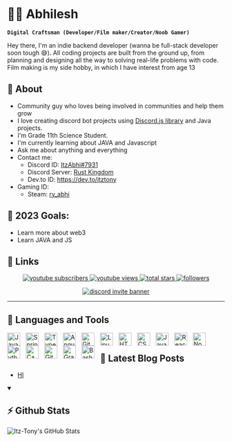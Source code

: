 <!-- Main Heading  -->

# 🏄🏻 Abhilesh

<!-- Intro -->

**`Digital Craftsman (Developer/Film maker/Creator/Noob Gamer)`**

Hey there, I'm an indie backend developer (wanna be full-stack developer soon tough 😅). All coding projects are built from the ground up, from planning and designing all the way to solving real-life problems with code. Film making is my side hobby, in which I have interest from age 13

## 🧐 About

- Community guy who loves being involved in communities and help them grow
- I love creating discord bot projects using [Discord.js library](https://discord.js.org/#/) and Java projects.
- I'm Grade 11th Science Student.
- I'm currently learning about JAVA and Javascript
- Ask me about anything and everything
- Contact me:
  - Discord ID: [ItzAbhi#7931][discord-user-id]
  - Discord Server: [Rust Kingdom][discord-server-invite-link]
  - Dev.to ID: https://dev.to/itztony
- Gaming ID:
  - Steam: [ry_abhi][steam-profile]

## 🥅 2023 Goals:

- Learn more about web3
- Learn JAVA and JS

## 🔗 Links

<!-- Social badges section -->

<p align="center">
  <a href="https://www.youtube.com/@rust2649?sub_confirmation=1">
    <img 
      alt="youtube subscribers" 
      title="Subscribe to my YouTube channel" 
      src="https://img.shields.io/youtube/channel/subscribers/UCyc4JNEutYQBoDfdtnJ6vag?color=red&label=SUBSCRIBERS&logo=youtube&logoColor=red&style=for-the-badge"
    />
  </a>
  <a href="https://www.youtube.com/@rust2649">
    <img 
      alt="youtube views" 
      title="YouTube views" 
      src="https://img.shields.io/youtube/channel/views/UCyc4JNEutYQBoDfdtnJ6vag?color=red&label=YOUTUBE&logo=youtube&logoColor=red&style=for-the-badge"
    />
  </a> 
  <a href="https://github.com/itz-tony?tab=repositories&sort=stargazers">
    <img 
    alt="total stars" 
    title="Total stars on GitHub" 
    src="https://custom-icon-badges.demolab.com/github/stars/itz-tony?color=55960c&style=for-the-badge&labelColor=488207&logo=star"
    />
  </a>
  <a href="https://github.com/itz-tony?tab=followers">
    <img 
    alt="followers" 
    title="Follow me on Github" 
    src="https://custom-icon-badges.demolab.com/github/followers/itz-tony?color=236ad3&labelColor=1155ba&style=for-the-badge&logo=person-add&label=Follow&logoColor=white"
    />
  </a>
</p>

<p align="center">
  <a href="https://discord.com/invite/nGE9bmXnEW">
  <img 
    alt="discord invite banner"
    title="Discord Invite Banner"
    src="https://discord.com/api/guilds/1058990433553883156/widget.png?style=banner2"/>
  </a>
</p>

---

## 🧰 Languages and Tools

<img align="left" alt="Java" width="30px" style="padding-right:10px;" src="https://cdn.jsdelivr.net/gh/devicons/devicon/icons/java/java-original.svg"/>
<img align="left" alt="Spring" width="30px" style="padding-right:10px;" src="https://cdn.jsdelivr.net/gh/devicons/devicon/icons/spring/spring-original.svg" />
<img align="left" alt="TypeScript" width="30px" style="padding-right:10px;" src="https://cdn.jsdelivr.net/gh/devicons/devicon/icons/typescript/typescript-plain.svg" />
<img align="left" alt="Angular" width="30px" style="padding-right:10px;" src="https://cdn.jsdelivr.net/gh/devicons/devicon/icons/angularjs/angularjs-plain.svg" />
<img align="left" alt="Git" width="30px" style="padding-right:10px;" src="https://cdn.jsdelivr.net/gh/devicons/devicon/icons/git/git-original.svg" />
<img align="left" alt="Linux" width="30px" style="padding-right:10px;" src="https://cdn.jsdelivr.net/gh/devicons/devicon/icons/linux/linux-original.svg" />
<img align="left" alt="HTML" width="30px" style="padding-right:10px;" src="https://cdn.jsdelivr.net/gh/devicons/devicon/icons/html5/html5-plain.svg" />
<img align="left" alt="CSS" width="30px" style="padding-right:10px;" src="https://cdn.jsdelivr.net/gh/devicons/devicon/icons/css3/css3-plain.svg" />
<img align="left" alt="JavaScript" width="30px" style="padding-right:10px;" src="https://cdn.jsdelivr.net/gh/devicons/devicon/icons/javascript/javascript-plain.svg" />
<img align="left" alt="React" width="30px" style="padding-right:10px;" src="https://cdn.jsdelivr.net/gh/devicons/devicon/icons/react/react-original.svg" />
<img align="left" alt="NodeJS" width="30px" style="padding-right:10px;" src="https://cdn.jsdelivr.net/gh/devicons/devicon/icons/nodejs/nodejs-original.svg" />
<img align="left" alt="Python" width="30px" style="padding-right:10px;" src="https://cdn.jsdelivr.net/gh/devicons/devicon/icons/python/python-plain.svg" />
<img align="left" alt="C++" width="30px" style="padding-right:10px;" src="https://cdn.jsdelivr.net/gh/devicons/devicon/icons/cplusplus/cplusplus-line.svg" />
<img align="left" alt="GitHub" width="30px" style="padding-right:10px;" src="https://cdn.jsdelivr.net/gh/devicons/devicon/icons/github/github-original.svg" />
<img align="left" alt="Gradle" width="30px" style="padding-right:10px;" src="https://cdn.jsdelivr.net/gh/devicons/devicon/icons/gradle/gradle-plain.svg" />
<img align="left" alt="Bash" width="30px" style="padding-right:10px;" src="https://cdn.jsdelivr.net/gh/devicons/devicon/icons/bash/bash-original.svg" />
<br />

## 📘 Latest Blog Posts

<!-- BLOG-POST-LIST:START -->
- [HI](https://dev.to/itztony/hi-m6a)
<!-- BLOG-POST-LIST:END -->

<details open>
  <summary><h2>⚡ Github Stats</h2></summary>
  <p>
  <img 
    align="center" 
    alt="Itz-Tony's GitHub Stats" 
    src="https://github-readme-stats.vercel.app/api?username=itz-tony&show_icons=true&theme=radical&hide_border=true" 
  />
  </p>
</details>

<!-- DEFINATIONS -->

[youtube]: https://youtube.com/@rust2649
[discord-user-id]: https://discordapp.com/users/919538751452119040
[discord-server-invite-link]: https://discord.com/invite/nGE9bmXnEW
[steam-profile]: https://steamcommunity.com/profiles/76561199231770642
